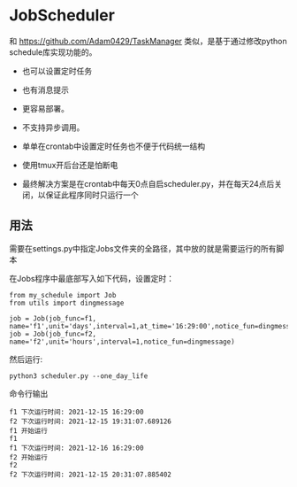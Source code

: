 # JobScheduler

和 https://github.com/Adam0429/TaskManager 类似，是基于通过修改python schedule库实现功能的。
* 也可以设置定时任务
* 也有消息提示
* 更容易部署。
* 不支持异步调用。

*  单单在crontab中设置定时任务也不便于代码统一结构
*  使用tmux开后台还是怕断电
*  最终解决方案是在crontab中每天0点自启scheduler.py，并在每天24点后关闭，以保证此程序同时只运行一个

## 用法

需要在settings.py中指定Jobs文件夹的全路径，其中放的就是需要运行的所有脚本



在Jobs程序中最底部写入如下代码，设置定时：
```
from my_schedule import Job
from utils import dingmessage

job = Job(job_func=f1, name='f1',unit='days',interval=1,at_time='16:29:00',notice_fun=dingmessage)
job = Job(job_func=f2, name='f2',unit='hours',interval=1,notice_fun=dingmessage)
```

然后运行:
```
python3 scheduler.py --one_day_life
```

命令行输出
```
f1 下次运行时间: 2021-12-15 16:29:00
f2 下次运行时间: 2021-12-15 19:31:07.689126
f1 开始运行
f1
f1 下次运行时间: 2021-12-16 16:29:00
f2 开始运行
f2
f2 下次运行时间: 2021-12-15 20:31:07.885402
```

